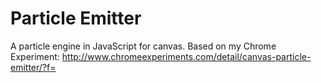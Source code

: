 Particle Emitter
===========

A particle engine in JavaScript for canvas.  Based on my Chrome Experiment: http://www.chromeexperiments.com/detail/canvas-particle-emitter/?f=
